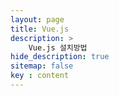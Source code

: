 ```yaml
---
layout: page
title: Vue.js
description: >
    Vue.js 설치방법
hide_description: true
sitemap: false
key : content
---
```


